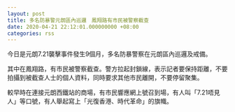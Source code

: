 ```yaml
---
layout: post
title: 多名防暴警元朗區內巡邏　鳳翔路有市民被警察截查
date: 2020-04-21 22:12:01.000000000 +08:00
categories: rss
---
```


今日是元朗7.21襲擊事件發生9個月，多名防暴警察在元朗區內巡邏及戒備。

其中在鳳翔路，有市民被警察截查。警方拉起封鎖線，表示記者要保持距離，不要拍攝到被截查人士的個人資料，同時要求其他市民離開，不要停留聚集。

較早時在連接元朗西鐵站的商場，有市民響應網上號召到場，有人叫「7.21唔見人」等口號，有人舉起寫上「光復香港、時代革命」的旗幟。
